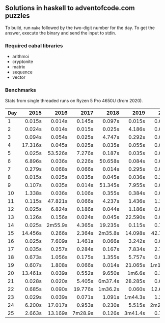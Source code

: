 ## Solutions in haskell to adventofcode.com puzzles

To build, run `make` followed by the two-digit number for the day.
To get the answer, execute the binary and send the input to stdin.

### Required cabal libraries

* arithmoi
* cryptonite
* matrix
* sequence
* vector

### Benchmarks

Stats from single threaded runs on Ryzen 5 Pro 4650U (from 2020).

| Day |   2015 |   2016 |   2017 |   2018 |   2019 |   2020 |   2021 |   2022 |   2023 |   2024 |
|-----|-------:|-------:|-------:|-------:|-------:|-------:|-------:|-------:|-------:|-------:|
| 1  |  0.015s | 0.014s | 0.145s | 0.097s | 0.015s | 0.014s | 0.046s | 0.025s | 0.024s | 0.025s |
| 2  |  0.024s | 0.014s | 0.015s | 0.025s | 4.186s | 0.064s | 0.025s | 0.014s | 0.025s | 0.034s |
| 3  |  0.094s | 0.054s | 0.025s | 4.747s | 0.292s | 0.025s | 0.025s | 0.025s | 0.025s | 0.024s |
| 4  |  17.316s | 0.045s | 0.025s | 0.035s | 0.055s | 0.036s | 0.045s | 0.024s | 0.035s | 0.025s |
| 5  |  0.025s | 53.526s | 7.276s | 0.187s | 0.035s | 0.015s | 0.231s | 0.035s | 0.025s | 0.064s |
| 6  |  6.896s | 0.036s | 0.226s | 50.658s | 0.084s | 0.025s | 0.014s | 0.026s | 0.055s | 1.495s |
| 7  |  0.279s | 0.068s | 0.066s | 0.014s | 0.295s | 0.086s | 6.936s | 0.076s | 0.034s | 0.304s |
| 8  |  0.015s | 0.025s | 0.035s | 0.045s | 0.036s | 0.265s | 0.035s | 0.024s | 0.475s | 0.025s |
| 9  |  0.107s | 0.035s | 0.014s | 51.345s | 7.955s | 0.076s | 0.036s | 0.270s | 0.046s |       |
| 10  |  1.338s | 0.036s | 0.106s | 0.355s | 0.384s | 0.014s | 0.025s | 0.014s | 2.866s |       |
| 11  |  0.115s | 47.821s | 0.066s | 4.237s | 1.436s | 1.143s | 0.034s | 0.763s | 0.045s |       |
| 12  |  0.025s | 6.824s | 0.186s | 0.044s | 1.186s | 0.015s | 1.125s | 4.896s | 0.756s |       |
| 13  |  0.126s | 0.156s | 0.024s | 0.045s | 22.590s | 0.015s | 0.065s | 0.085s | 0.035s |       |
| 14  |  0.025s | 2m55.9s | 4.365s | 19.235s | 0.115s | 0.751s | 1m13.5s | 6.362s | 1.455s |       |
| 15  |  14.456s | 0.266s | 2.364s | 2m35.8s | 14.098s | 42.711s | 0.127s | 1.705s | 0.070s |       |
| 16  |  0.025s | 7.609s | 1.461s | 0.066s | 3.242s | 0.045s | 0.015s | 36.554s | 1.756s |       |
| 17  |  0.035s | 0.257s | 0.284s | 0.167s | 7.834s | 2.715s | 18.725s | 0.288s | 50.609s |       |
| 18  |  0.673s | 1.056s | 0.175s | 1.355s | 5.757s | 0.045s | 1.445s | 0.106s | 0.035s |       |
| 19  |  0.607s | 1.808s | 0.066s | 0.014s | 21.065s | 1m10.7s | 13.195s | 11m43.1s | 0.037s |       |
| 20  |  13.461s | 0.039s | 0.552s | 9.650s | 1m6.6s | 0.106s | 1.773s | 2m41.2s | 0.225s |       |
| 21  |  0.028s | 0.020s | 5.405s | 6m37.4s | 28.285s | 0.037s | 2m20.7s | 0.047s | 2.301s |       |
| 22  |  0.685s | 0.090s | 19.776s | 1m36.2s | 0.060s | 12.623s | 0.164s | 0.066s | 1.780s |       |
| 23  |  0.029s | 0.039s | 0.071s | 1.091s | 1m44.3s | 1.269s | 25.107s | 8.771s | 1m18.7s |       |
| 24  |  6.200s | 17.017s | 0.953s | 0.230s | 5.515s | 2m20.9s | 5m26.9s | 4.031s | 0.514s |       |
| 25  |  2.663s | 13.169s | 7m28.9s | 0.126s | 3m41.4s | 0.718s | 2.558s | 0.056s | 1m57.6s |       |
